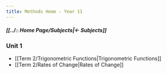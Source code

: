 ```yaml
---
title: Methods Home - Year 11
---
```


##### [[../⌂ Home Page/Subjects|← Subjects]]

### Unit 1
- [[Term 2/Trigonometric Functions|Trigonometric Functions]]
- [[Term 2/Rates of Change|Rates of Change]]